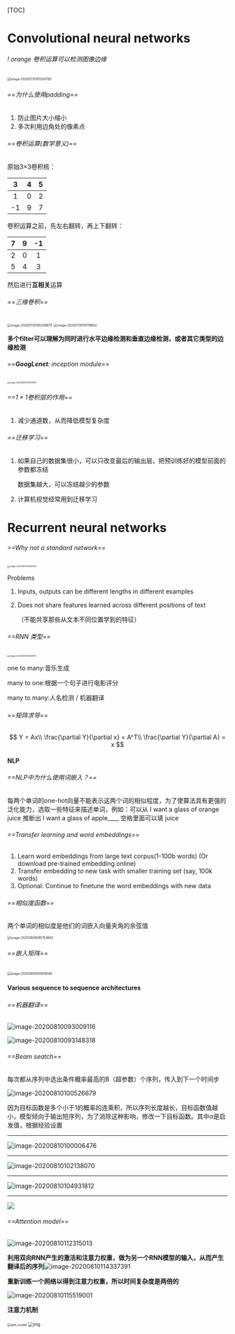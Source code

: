 [TOC]

# Convolutional neural networks

###### ! orange 卷积运算可以检测图像边缘

<img src="https://i.loli.net/2020/08/10/yUGLNm951a6iqoh.png" alt="image-20200730101300765" style="zoom:50%;" />

###### ==为什么使用padding==

1. 防止图片大小缩小
2. 多次利用边角处的像素点

###### ==卷积运算(数学意义)==

原始3$\times$3卷积核：

|  3   |  4   |  5   |
| :--: | :--: | :--: |
|  1   |  0   |  2   |
|  -1  |  9   |  7   |

卷积运算之前，先左右翻转，再上下翻转：

|  7   |  9   |  -1  |
| :--: | :--: | :--: |
|  2   |  0   |  1   |
|  5   |  4   |  3   |

然后进行**互相关**运算

###### ==三维卷积==

<img src="https://i.loli.net/2020/08/10/lqrMc9ZkGXuTyYL.png" alt="image-20200730105208679" style="zoom: 50%;" />

<img src="https://i.loli.net/2020/08/10/QVZWI3KJiysSYPH.png" alt="image-20200730110118802" style="zoom: 50%;" />

**多个filter可以理解为同时进行水平边缘检测和垂直边缘检测，或者其它类型的边缘检测**

###### ==**GoogLenet**: inception module==

<img src="https://i.loli.net/2020/08/10/j6KNYOUVoBFSdMT.png" alt="image-20200801101609748" style="zoom: 33%;" />

###### ==$1\times 1$卷积层的作用==

1. 减少通道数，从而降低模型复杂度

###### ==迁移学习==

1. 如果自己的数据集很小，可以只改变最后的输出层，把预训练好的模型前面的参数都冻结

   数据集越大，可以冻结越少的参数

2. 计算机视觉经常用到迁移学习

# Recurrent neural networks

###### ==Why not a standard network==

<img src="https://i.loli.net/2020/08/10/2PVZoyLc7DjUXqt.png" alt="image-20200805103653110" style="zoom: 33%;" />

Problems

1. Inputs, outputs can be different lengths in different examples

2. Does not share features learned across different positions of text

   （不能共享那些从文本不同位置学到的特征）

###### ==RNN 类型==

<img src="https://i.loli.net/2020/08/10/RX3Kcv6n8y1PBwo.png" alt="image-20200805124659172" style="zoom: 33%;" />

one to many:音乐生成

many to one:根据一个句子进行电影评分

many to many:人名检测 / 机器翻译

###### ==矩阵求导==

$$
Y = Ax\\
\frac{\partial Y}{\partial x} = A^T\\
\frac{\partial Y}{\partial A} = x
$$

#### NLP

###### ==NLP中为什么使用词嵌入？==

每两个单词的one-hot向量不能表示这两个词的相似程度，为了使算法具有更强的泛化能力，选取一些特征来描述单词，例如：可以从 I want a glass of orange juice 推断出 I want a glass of apple____ 空格里面可以填 juice

###### ==Transfer learning and word embeddings==

1. Learn word embeddings from large text corpus(1-100b words)
    (Or download pre-trained embedding online)
2. Transfer embedding to new task with smaller training set (say, 100k words)
3. Optional: Continue to finetune the word embeddings with new data

###### ==相似度函数==

两个单词的相似度是他们的词嵌入向量夹角的余弦值

<img src="https://i.loli.net/2020/08/10/sFWhK8jO6RiAInB.png" alt="image-20200808095753600" style="zoom: 50%;" />

###### ==嵌入矩阵==

<img src="https://i.loli.net/2020/08/10/UfJkx5sPTKeLrwD.png" alt="image-20200808100618046" style="zoom: 50%;" />

#### Various sequence to sequence architectures

###### ==机器翻译==

![image-20200810093009116](https://i.loli.net/2020/08/10/tB4QVSgT1NYJGwM.png)

![image-20200810093148318](https://i.loli.net/2020/08/10/8GqRPm4wbxaEIMB.png)



###### ==Beam seatch==

每次都从序列中选出条件概率最高的B（超参数）个序列，传入到下一个时间步

![image-20200810100526679](https://i.loli.net/2020/08/10/Kef8uviZoNx7JlG.png)

因为目标函数是多个小于1的概率的连乘积，所以序列长度越长，目标函数值越小，模型倾向于输出短序列，为了消除这种影响，修改一下目标函数。其中$\alpha$是启发值，根据经验设置

---

![image-20200810100006476](https://i.loli.net/2020/08/10/95FVQhoYvXU3l64.png)

---

![image-20200810102138070](https://i.loli.net/2020/08/10/z3bLiZokWxGn8J2.png)

---

![image-20200810104931812](https://i.loli.net/2020/08/10/5E43hHGi9VwyeJP.png)

---

![](https://i.loli.net/2020/08/10/nm9UbTRBw6QaDxY.png)

###### ==Attention model==

![image-20200810112315013](https://i.loli.net/2020/08/10/YEpJNksDVa8fxcX.png)

**利用双向RNN产生的激活和注意力权重，做为另一个RNN模型的输入，从而产生翻译后的序列**![image-20200810114337391](C:\Users\叁铈化硫\AppData\Roaming\Typora\typora-user-images\image-20200810114337391.png)

**重新训练一个网络以得到注意力权重，所以时间复杂度是两倍的**

![image-20200810115519001](C:\Users\叁铈化硫\AppData\Roaming\Typora\typora-user-images\image-20200810115519001.png)

**注意力机制**

<img src="https://i.loli.net/2020/08/10/MG5Tulr9zKp1wUd.png" alt="attn_model" style="zoom: 50%;" />

<img src="https://i.loli.net/2020/08/10/UlQBzhmSFPwqNGr.png" alt="img" style="zoom: 67%;" />

